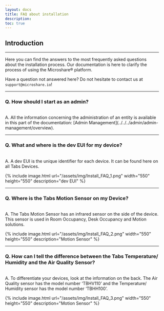 ```yaml
---
layout: docs
title: FAQ about installation
description: 
toc: true
---
```


## Introduction
---------------------------------------

Here you can find the answers to the most frequently asked questions about the installation process. Our documentation is here to clarify the process of using the Microshare® platform. 

Have a question not answered here? Do not hesitate to contact us at `support@microshare.io`!

---------------------------------------

### Q. How should I start as an admin? 
<br>
A. All the information concerning the administration of an entity is available in this part of the documentation: [Admin Management](../../../admin/admin-management/overview).
<br>

---------------------------------------

### Q. What and where is the dev EUI for my device?
<br>
A. A dev EUI is the unique identifier for each device. It can be found here on all Tabs Devices.
<br>

{% include image.html url="/assets/img/Install_FAQ_1.png" width="550" height="550" description="dev EUI" %}

---------------------------------------

### Q. Where is the Tabs Motion Sensor on my Device?
<br>
A. The Tabs Motion Sensor has an infrared sensor on the side of the device. This sensor is used in Room Occupancy, Desk Occupancy and Motion solutions.
<br>

{% include image.html url="/assets/img/Install_FAQ_2.png" width="550" height="550" description="Motion Sensor" %}

---------------------------------------

### Q. How can I tell the difference between the Tabs Temperature/ Humidity and the Air Quality Sensor?
<br>
A. To differentiate your devices, look at the information on the back. The Air Quality sensor has the model number ‘TBHV110’ and the Temperature/ Humidity sensor has the model number ‘TBHH100’. 
<br>

{% include image.html url="/assets/img/Install_FAQ_3.png" width="550" height="550" description="Motion Sensor" %}
